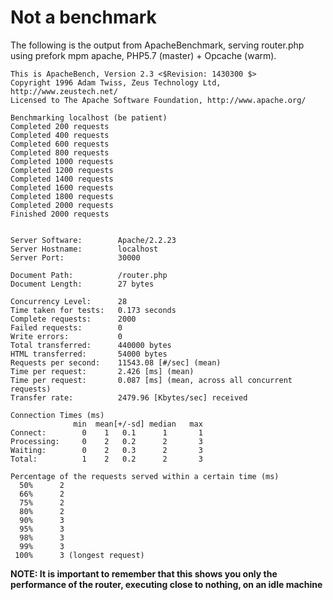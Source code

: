 Not a benchmark
===============

The following is the output from ApacheBenchmark, serving router.php using prefork mpm apache, PHP5.7 (master) + Opcache (warm).

```
This is ApacheBench, Version 2.3 <$Revision: 1430300 $>
Copyright 1996 Adam Twiss, Zeus Technology Ltd, http://www.zeustech.net/
Licensed to The Apache Software Foundation, http://www.apache.org/

Benchmarking localhost (be patient)
Completed 200 requests
Completed 400 requests
Completed 600 requests
Completed 800 requests
Completed 1000 requests
Completed 1200 requests
Completed 1400 requests
Completed 1600 requests
Completed 1800 requests
Completed 2000 requests
Finished 2000 requests


Server Software:        Apache/2.2.23
Server Hostname:        localhost
Server Port:            30000

Document Path:          /router.php
Document Length:        27 bytes

Concurrency Level:      28
Time taken for tests:   0.173 seconds
Complete requests:      2000
Failed requests:        0
Write errors:           0
Total transferred:      440000 bytes
HTML transferred:       54000 bytes
Requests per second:    11543.08 [#/sec] (mean)
Time per request:       2.426 [ms] (mean)
Time per request:       0.087 [ms] (mean, across all concurrent requests)
Transfer rate:          2479.96 [Kbytes/sec] received

Connection Times (ms)
              min  mean[+/-sd] median   max
Connect:        0    1   0.1      1       1
Processing:     0    2   0.2      2       3
Waiting:        0    2   0.3      2       3
Total:          1    2   0.2      2       3

Percentage of the requests served within a certain time (ms)
  50%      2
  66%      2
  75%      2
  80%      2
  90%      3
  95%      3
  98%      3
  99%      3
 100%      3 (longest request)
```

**NOTE: It is important to remember that this shows you only the performance of the router, executing close to nothing, on an idle machine**
